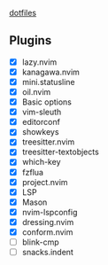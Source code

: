 [dotfiles](https://google.com/)



## Plugins

- [x] lazy.nvim
- [x] kanagawa.nvim
- [x] mini.statusline
- [x] oil.nvim
- [x] Basic options
- [x] vim-sleuth
- [x] editorconf
- [x] showkeys
- [x] treesitter.nvim
- [x] treesitter-textobjects
- [x] which-key
- [x] fzflua
- [x] project.nvim
- [x] LSP
- [x] Mason
- [x] nvim-lspconfig
- [x] dressing.nvim
- [x] conform.nvim
- [ ] blink-cmp
- [ ] snacks.indent
